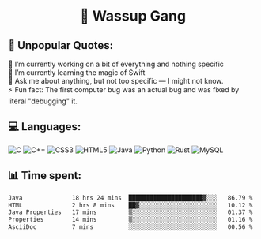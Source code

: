 <h1 align="center">👋 Wassup Gang</h2>

## 💬 Unpopular Quotes:
🔭 I’m currently working on a bit of everything and nothing specific<br>
🌱 I’m currently learning the magic of Swift<br>
💬 Ask me about anything, but not too specific — I might not know.<br>
⚡ Fun fact: The first computer bug was an actual bug and was fixed by literal "debugging" it.<br>


## 💻 Languages:
![C](https://img.shields.io/badge/c-%2300599C.svg?style=for-the-badge&logo=c&logoColor=white) 
![C++](https://img.shields.io/badge/c++-%2300599C.svg?style=for-the-badge&logo=c%2B%2B&logoColor=white) 
![CSS3](https://img.shields.io/badge/css3-%231572B6.svg?style=for-the-badge&logo=css3&logoColor=white) 
![HTML5](https://img.shields.io/badge/html5-%23E34F26.svg?style=for-the-badge&logo=html5&logoColor=white) 
![Java](https://img.shields.io/badge/java-%23ED8B00.svg?style=for-the-badge&logo=openjdk&logoColor=white) 
![Python](https://img.shields.io/badge/python-3670A0?style=for-the-badge&logo=python&logoColor=ffdd54) 
![Rust](https://img.shields.io/badge/rust-%23000000.svg?style=for-the-badge&logo=rust&logoColor=white) 
![MySQL](https://img.shields.io/badge/mysql-4479A1.svg?style=for-the-badge&logo=mysql&logoColor=white)

## 📊 Time spent:
<!--START_SECTION:waka-->

```txt
Java              18 hrs 24 mins  █████████████████████▓░░░   86.79 %
HTML              2 hrs 8 mins    ██▓░░░░░░░░░░░░░░░░░░░░░░   10.12 %
Java Properties   17 mins         ▒░░░░░░░░░░░░░░░░░░░░░░░░   01.37 %
Properties        14 mins         ▒░░░░░░░░░░░░░░░░░░░░░░░░   01.16 %
AsciiDoc          7 mins          ░░░░░░░░░░░░░░░░░░░░░░░░░   00.56 %
```

<!--END_SECTION:waka-->

<!-- Proudly created with GPRM ( https://gprm.itsvg.in ) -->

